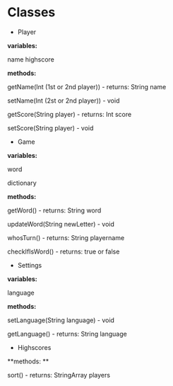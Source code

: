 # Classes

- Player 

**variables:**

name
highscore

**methods:**

getName(Int (1st or 2nd player)) - returns: String name

setName(Int (2st or 2nd player)) - void

getScore(String player)	- returns: Int score

setScore(String player) - void

- Game

**variables:**

word

dictionary

**methods:**

getWord()	- returns: String word

updateWord(String newLetter)	- void

whosTurn()	- returns: String playername

checkIfIsWord() - returns: true or false

- Settings

**variables:**

language

**methods:**

setLanguage(String language) - void

getLanguage()	- returns: String language


- Highscores

**methods: **

sort() 	- returns: StringArray players



